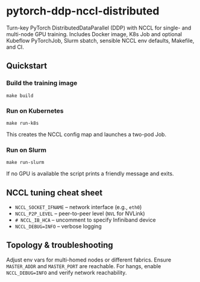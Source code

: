 # pytorch-ddp-nccl-distributed

Turn-key PyTorch DistributedDataParallel (DDP) with NCCL for single- and multi-node GPU training. Includes Docker image, K8s Job and optional Kubeflow PyTorchJob, Slurm sbatch, sensible NCCL env defaults, Makefile, and CI.

## Quickstart

### Build the training image

```
make build
```

### Run on Kubernetes

```
make run-k8s
```

This creates the NCCL config map and launches a two-pod Job.

### Run on Slurm

```
make run-slurm
```

If no GPU is available the script prints a friendly message and exits.

## NCCL tuning cheat sheet

- `NCCL_SOCKET_IFNAME` – network interface (e.g., `eth0`)
- `NCCL_P2P_LEVEL` – peer-to-peer level (`NVL` for NVLink)
- `# NCCL_IB_HCA` – uncomment to specify Infiniband device
- `NCCL_DEBUG=INFO` – verbose logging

## Topology & troubleshooting

Adjust env vars for multi-homed nodes or different fabrics. Ensure `MASTER_ADDR` and `MASTER_PORT` are reachable. For hangs, enable `NCCL_DEBUG=INFO` and verify network reachability.
